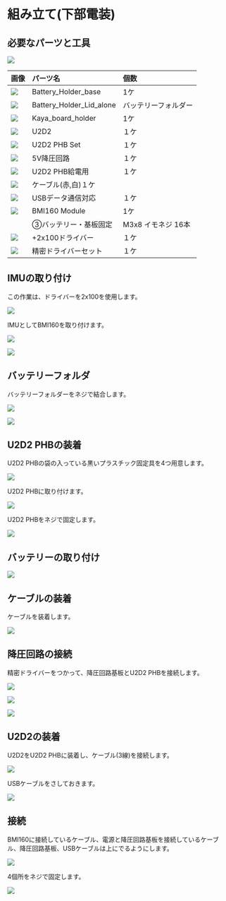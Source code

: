 # 組み立て(下部電装)

## 必要なパーツと工具

![](./img/electro001.jpg)

|画像|パーツ名|個数|
|:--|:--|:--|
|![](./img/Battery_Holder_base.jpg)|Battery_Holder_base|1ケ|
|![](./img/Battery_Holder_Lid_alone.jpg)|Battery_Holder_Lid_alone|バッテリーフォルダー|1ケ|
|![](./img/Kaya_board_holder.jpg)|Kaya_board_holder|1ケ|
|![](./img/u2d2.jpg)|U2D2|１ケ|
|![](./img/u2d2_phb.jpg)|U2D2 PHB Set|１ケ|
|![](./img/5v.jpg)|5V降圧回路|１ケ|
|![](./img/cable1.jpg)|U2D2 PHB給電用|１ケ|
|![](./img/cable2.jpg)|ケーブル(赤,白)１ケ|
|![](./img/u2d2usb.jpg)|USBデータ通信対応|１ケ|
|![](./img/bmi160.jpg)|BMI160 Module|1ケ|
||③バッテリー・基板固定|M3x8 イモネジ 16本|
|![](./img/driver2.jpg)|+2x100ドライバー|１ケ|
|![](./img/driverset.jpg)|精密ドライバーセット|１ケ|


## IMUの取り付け

この作業は、ドライバーを2x100を使用します。

![](./img/driver2x100.jpg)

IMUとしてBMI160を取り付けます。

![](./img/imu001.jpg)

![](./img/imu002.jpg)

## バッテリーフォルダ

バッテリーフォルダーをネジで結合します。

![](./img/battery001.jpg)

![](./img/battery002.jpg)

## U2D2 PHBの装着

U2D2 PHBの袋の入っている黒いプラスチック固定具を4つ用意します。

![](./img/phb001.jpg)

U2D2 PHBに取り付けます。

![](./img/phb002.jpg)

U2D2 PHBをネジで固定します。

![](./img/u2d2phb001.jpg)

## バッテリーの取り付け

![](./img/battery003.jpg)

## ケーブルの装着

ケーブルを装着します。

![](./img/battery_cable001.jpg)

## 降圧回路の接続

精密ドライバーをつかって、降圧回路基板とU2D2 PHBを接続します。

![](./img/cdriver.jpg)

![](./img/battery_cable002.jpg)

![](./img/battery_cable003.jpg)

## U2D2の装着

U2D2をU2D2 PHBに装着し、ケーブル(3線)を接続します。

![](./img/u2d2001.jpg)

USBケーブルをさしておきます。

![](./img/u2d2003.jpg)

## 接続

BMI160に接続しているケーブル、電源と降圧回路基板を接続しているケーブル、降圧回路基板、USBケーブルは上にでるようにします。

![](./img/connect001.jpg)

4個所をネジで固定します。

![](./img/connect002.jpg)

